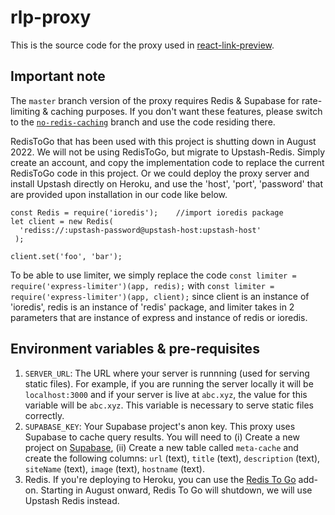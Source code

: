 # rlp-proxy

This is the source code for the proxy used in <a href='https://github.com/dhaiwat10/react-link-preview'>react-link-preview</a>.



## Important note
The `master` branch version of the proxy requires Redis & Supabase for rate-limiting & caching purposes. If you don't want these features, please switch to the [`no-redis-caching`](https://github.com/Dhaiwat10/rlp-proxy/tree/no-redis-caching) branch and use the code residing there.

RedisToGo that has been used with this project is shutting down in August 2022. We will not be using RedisToGo, but migrate to Upstash-Redis. Simply create an account, and copy the implementation code to replace the current RedisToGo code in this project. Or we could deploy the proxy server and install Upstash directly on Heroku, and use the 'host', 'port', 'password' that are provided upon installation in our code like below.

```
const Redis = require('ioredis');    //import ioredis package  
let client = new Redis(
  'rediss://:upstash-password@upstash-host:upstash-host'
 );

client.set('foo', 'bar');
```

To be able to use limiter, we simply replace the code ```const limiter = require('express-limiter')(app, redis);``` with ```const limiter = require('express-limiter')(app, client);``` since client is an instance of 'ioredis', redis is an instance of 'redis' package, and limiter takes in 2 parameters that are instance of express and instance of redis or ioredis.

## Environment variables & pre-requisites

1. `SERVER_URL`: The URL where your server is runnning (used for serving static files). For example, if you are running the server locally it will be `localhost:3000` and if your server is live at `abc.xyz`, the value for this variable will be `abc.xyz`. This variable is necessary to serve static files correctly.
2. `SUPABASE_KEY`: Your Supabase project's anon key. This proxy uses Supabase to cache query results. You will need to (i) Create a new project on [Supabase](https://app.supabase.io), (ii) Create a new table called `meta-cache` and create the following columns: `url` (text), `title` (text), `description` (text), `siteName` (text), `image` (text), `hostname` (text).
3. Redis. If you're deploying to Heroku, you can use the [Redis To Go](https://elements.heroku.com/addons/redistogo) add-on. Starting in August onward, Redis To Go will shutdown, we will use Upstash Redis instead.

